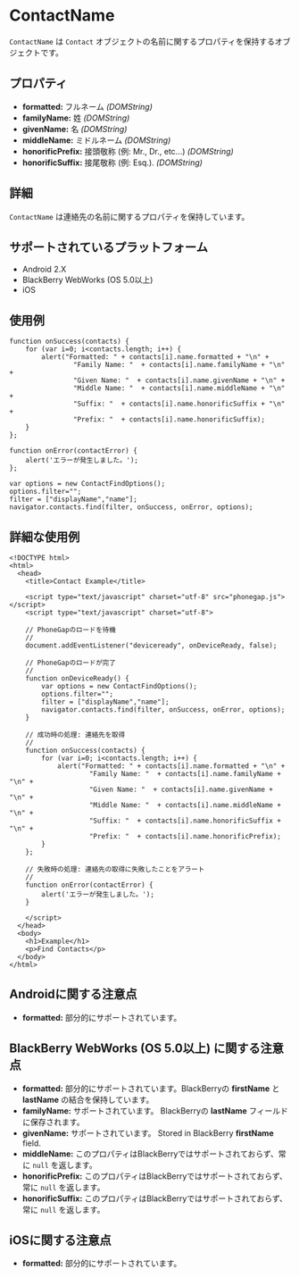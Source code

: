 ContactName
===========

 `ContactName` は `Contact` オブジェクトの名前に関するプロパティを保持するオブジェクトです。

プロパティ
----------

- __formatted:__ フルネーム _(DOMString)_
- __familyName:__ 姓 _(DOMString)_
- __givenName:__ 名 _(DOMString)_
- __middleName:__ ミドルネーム _(DOMString)_
- __honorificPrefix:__ 接頭敬称 (例: Mr., Dr., etc...) _(DOMString)_
- __honorificSuffix:__ 接尾敬称 (例: Esq.). _(DOMString)_

詳細
-------

 `ContactName` は連絡先の名前に関するプロパティを保持しています。

サポートされているプラットフォーム
--------------------------------------

- Android 2.X
- BlackBerry WebWorks (OS 5.0以上)
- iOS

使用例
-------------

    function onSuccess(contacts) {
		for (var i=0; i<contacts.length; i++) {
			alert("Formatted: " + contacts[i].name.formatted + "\n" + 
					"Family Name: "  + contacts[i].name.familyName + "\n" + 
					"Given Name: "  + contacts[i].name.givenName + "\n" + 
					"Middle Name: "  + contacts[i].name.middleName + "\n" + 
					"Suffix: "  + contacts[i].name.honorificSuffix + "\n" + 
					"Prefix: "  + contacts[i].name.honorificSuffix);
		}
    };

    function onError(contactError) {
        alert('エラーが発生しました。');
    };

    var options = new ContactFindOptions();
	options.filter="";
	filter = ["displayName","name"];
    navigator.contacts.find(filter, onSuccess, onError, options);

詳細な使用例
------------

    <!DOCTYPE html>
    <html>
      <head>
        <title>Contact Example</title>

        <script type="text/javascript" charset="utf-8" src="phonegap.js"></script>
        <script type="text/javascript" charset="utf-8">

        // PhoneGapのロードを待機
        //
        document.addEventListener("deviceready", onDeviceReady, false);

        // PhoneGapのロードが完了
        //
        function onDeviceReady() {
			var options = new ContactFindOptions();
			options.filter="";
			filter = ["displayName","name"];
			navigator.contacts.find(filter, onSuccess, onError, options);
        }
    
        // 成功時の処理: 連絡先を取得
        //
		function onSuccess(contacts) {
			for (var i=0; i<contacts.length; i++) {
				alert("Formatted: " + contacts[i].name.formatted + "\n" + 
						"Family Name: "  + contacts[i].name.familyName + "\n" + 
						"Given Name: "  + contacts[i].name.givenName + "\n" + 
						"Middle Name: "  + contacts[i].name.middleName + "\n" + 
						"Suffix: "  + contacts[i].name.honorificSuffix + "\n" + 
						"Prefix: "  + contacts[i].name.honorificPrefix);
			}
		};
    
        // 失敗時の処理: 連絡先の取得に失敗したことをアラート
        //
        function onError(contactError) {
            alert('エラーが発生しました。');
        }

        </script>
      </head>
      <body>
        <h1>Example</h1>
        <p>Find Contacts</p>
      </body>
    </html>

Androidに関する注意点
------------------------
- __formatted:__ 部分的にサポートされています。

BlackBerry WebWorks (OS 5.0以上) に関する注意点
---------------------------------------------

- __formatted:__ 部分的にサポートされています。BlackBerryの __firstName__ と __lastName__ の結合を保持しています。
- __familyName:__ サポートされています。  BlackBerryの __lastName__ フィールドに保存されます。
- __givenName:__ サポートされています。  Stored in BlackBerry __firstName__ field.
- __middleName:__ このプロパティはBlackBerryではサポートされておらず、常に `null` を返します。
- __honorificPrefix:__ このプロパティはBlackBerryではサポートされておらず、常に `null` を返します。
- __honorificSuffix:__ このプロパティはBlackBerryではサポートされておらず、常に `null` を返します。

iOSに関する注意点
------------
- __formatted:__ 部分的にサポートされています。
